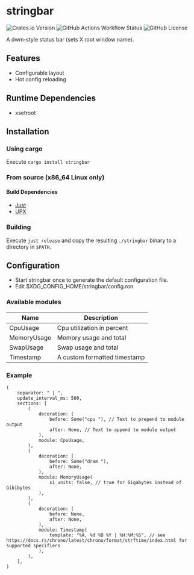 # stringbar
![Crates.io Version](https://img.shields.io/crates/v/stringbar) ![GitHub Actions Workflow Status](https://img.shields.io/github/actions/workflow/status/sysrqmagician/stringbar/rust) ![GitHub License](https://img.shields.io/github/license/sysrqmagician/stringbar) 

A dwm-style status bar (sets X root window name).

## Features
- Configurable layout
- Hot config reloading

## Runtime Dependencies
- xsetroot

## Installation
### Using cargo
Execute ``cargo install stringbar``
### From source (x86_64 Linux only)
#### Build Dependencies
- [Just](https://github.com/casey/just)
- [UPX](https://github.com/upx/upx)
### Building
Execute ``just release`` and copy the resulting ``./stringbar`` binary to a directory in ``$PATH``.
##  Configuration
- Start stringbar once to generate the default configuration file.
- Edit $XDG_CONFIG_HOME/stringbar/config.ron
### Available modules
|Name       |Description                 |
|-----------|----------------------------|
|CpuUsage   |Cpu utilization in percent  |
|MemoryUsage|Memory usage and total      |
|SwapUsage  |Swap usage and total        |
|Timestamp  |A custom formatted timestamp|
### Example
```ron
(
    separator: " | ",
    update_interval_ms: 500,
    sections: [
        (
            decoration: (
                before: Some("cpu "), // Text to prepend to module output
                after: None, // Text to append to module output
            ),
            module: CpuUsage,
        ),
        (
            decoration: (
                before: Some("dram "),
                after: None,
            ),
            module: MemoryUsage(
                si_units: false, // true for Gigabytes instead of Gibibytes
            ),
        ),
        (
            decoration: (
                before: None,
                after: None,
            ),
            module: Timestamp(
                template: "%A, %d %B %Y | %H:%M:%S", // see https://docs.rs/chrono/latest/chrono/format/strftime/index.html for supported specifiers
            ),
        ),
    ],
)

```
